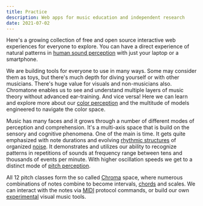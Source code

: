 ```yaml
---
title: Practice
description: Web apps for music education and independent research
date: 2021-07-02
---
```


Here's a growing collection of free and open source interactive web experiences for everyone to explore. You can have a direct experience of natural patterns in [human sound perception](./sound/index.md) with just your laptop or a smartphone.

We are building tools for everyone to use in many ways. Some may consider them as toys, but there's much depth for diving yourself or with other musicians. There's huge value for visuals and non-musicians also. Chromatone enables us to see and understand multiple layers of music theory without advanced ear-training. And vice versa! Here we can learn and explore more about our [color perception](./color/index.md) and the multitude of models engineered to navigate the color space.

Music has many faces and it grows through a number of different modes of perception and comprehension. It's a multi-axis space that is build on the sensory and cognitive phenomena. One of the main is time. It gets quite emphasized with note durations and evolving [rhythmic structures](./rhythm/index.md) of organized [noise](./rhythm/noise/index.md). It demonstrates and utilizes our ability to recognize patterns in repetitions of sounds at frequency range between tens and thousands of events per minute. With higher oscillation speeds we get to a distinct mode of [pitch perception](./pitch/index.md).

All 12 pitch classes form the so called [Chroma](./chroma/index.md) space, where numerous combinations of notes combine to become intervals, [chords](./chord/index.md) and scales. We can interact with the notes via [MIDI](./midi/index.md) protocol commands, or build our own [experimental](./experiments/index.md) visual music tools.